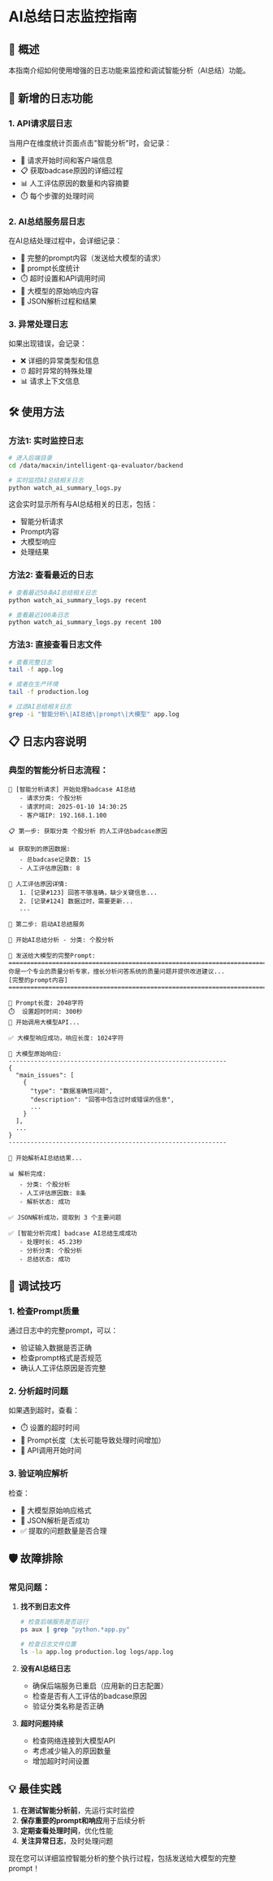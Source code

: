 # AI总结日志监控指南

## 📖 概述

本指南介绍如何使用增强的日志功能来监控和调试智能分析（AI总结）功能。

## 🚀 新增的日志功能

### 1. API请求层日志
当用户在维度统计页面点击"智能分析"时，会记录：
- 🎯 请求开始时间和客户端信息
- 📋 获取badcase原因的详细过程
- 📊 人工评估原因的数量和内容摘要
- ⏱️ 每个步骤的处理时间

### 2. AI总结服务层日志  
在AI总结处理过程中，会详细记录：
- 🤖 完整的prompt内容（发送给大模型的请求）
- 📏 prompt长度统计
- ⏱️ 超时设置和API调用时间
- 📄 大模型的原始响应内容
- 🔧 JSON解析过程和结果

### 3. 异常处理日志
如果出现错误，会记录：
- ❌ 详细的异常类型和信息
- ⏰ 超时异常的特殊处理
- 📊 请求上下文信息

## 🛠️ 使用方法

### 方法1: 实时监控日志
```bash
# 进入后端目录
cd /data/macxin/intelligent-qa-evaluator/backend

# 实时监控AI总结相关日志
python watch_ai_summary_logs.py
```

这会实时显示所有与AI总结相关的日志，包括：
- 智能分析请求
- Prompt内容
- 大模型响应
- 处理结果

### 方法2: 查看最近的日志
```bash
# 查看最近50条AI总结相关日志
python watch_ai_summary_logs.py recent

# 查看最近100条日志
python watch_ai_summary_logs.py recent 100
```

### 方法3: 直接查看日志文件
```bash
# 查看完整日志
tail -f app.log

# 或者在生产环境
tail -f production.log

# 过滤AI总结相关日志
grep -i "智能分析\|AI总结\|prompt\|大模型" app.log
```

## 📋 日志内容说明

### 典型的智能分析日志流程：

```
🎯 [智能分析请求] 开始处理badcase AI总结
   - 请求分类: 个股分析
   - 请求时间: 2025-01-10 14:30:25
   - 客户端IP: 192.168.1.100

📋 第一步: 获取分类 个股分析 的人工评估badcase原因

📊 获取到的原因数据:
   - 总badcase记录数: 15
   - 人工评估原因数: 8

📝 人工评估原因详情:
   1. [记录#123] 回答不够准确，缺少关键信息...
   2. [记录#124] 数据过时，需要更新...
   ...

🤖 第二步: 启动AI总结服务

🤖 开始AI总结分析 - 分类: 个股分析

📝 发送给大模型的完整Prompt:
================================================================================
你是一个专业的质量分析专家，擅长分析问答系统的质量问题并提供改进建议...
[完整的prompt内容]
================================================================================

📏 Prompt长度: 2048字符
⏱️  设置超时时间: 300秒
🚀 开始调用大模型API...

✅ 大模型响应成功，响应长度: 1024字符

📄 大模型原始响应:
------------------------------------------------------------
{
  "main_issues": [
    {
      "type": "数据准确性问题",
      "description": "回答中包含过时或错误的信息",
      ...
    }
  ],
  ...
}
------------------------------------------------------------

🔧 开始解析AI总结结果...

📊 解析完成:
   - 分类: 个股分析
   - 人工评估原因数: 8条
   - 解析状态: 成功

✅ JSON解析成功，提取到 3 个主要问题

✅ [智能分析完成] badcase AI总结生成成功
   - 处理时长: 45.23秒
   - 分析分类: 个股分析
   - 总结状态: 成功
```

## 🔧 调试技巧

### 1. 检查Prompt质量
通过日志中的完整prompt，可以：
- 验证输入数据是否正确
- 检查prompt格式是否规范
- 确认人工评估原因是否完整

### 2. 分析超时问题
如果遇到超时，查看：
- ⏱️ 设置的超时时间
- 📏 Prompt长度（太长可能导致处理时间增加）
- 🚀 API调用开始时间

### 3. 验证响应解析
检查：
- 📄 大模型原始响应格式
- 🔧 JSON解析是否成功
- ✅ 提取的问题数量是否合理

## 🛡️ 故障排除

### 常见问题：

1. **找不到日志文件**
   ```bash
   # 检查后端服务是否运行
   ps aux | grep "python.*app.py"
   
   # 检查日志文件位置
   ls -la app.log production.log logs/app.log
   ```

2. **没有AI总结日志**
   - 确保后端服务已重启（应用新的日志配置）
   - 检查是否有人工评估的badcase原因
   - 验证分类名称是否正确

3. **超时问题持续**
   - 检查网络连接到大模型API
   - 考虑减少输入的原因数量
   - 增加超时时间设置

## 💡 最佳实践

1. **在测试智能分析前**，先运行实时监控
2. **保存重要的prompt和响应**用于后续分析
3. **定期查看处理时间**，优化性能
4. **关注异常日志**，及时处理问题

现在您可以详细监控智能分析的整个执行过程，包括发送给大模型的完整prompt！ 